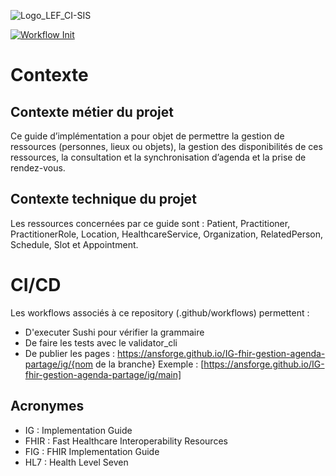 ![Logo_LEF_CI-SIS](https://user-images.githubusercontent.com/48218773/227532484-eff82649-4e42-49c6-966a-dc3ea78cf59c.png)

[![Workflow Init](https://github.com/ansforge/IG-fhir-gestion-agenda-partage/actions/workflows/fhir-worklows.yml/badge.svg)](https://github.com/ansforge/IG-fhir-gestion-agenda-partage/actions/workflows/fhir-worklows.yml)

# Contexte

## Contexte métier du projet

Ce guide d’implémentation a pour objet de permettre la gestion de ressources (personnes, lieux ou objets), la gestion des disponibilités de ces ressources, la consultation et la synchronisation d’agenda et la prise de rendez-vous.

## Contexte technique du projet

Les ressources concernées par ce guide sont : Patient, Practitioner, PractitionerRole, Location, HealthcareService, Organization, RelatedPerson, Schedule, Slot et Appointment.

# CI/CD

Les workflows associés à ce repository (.github/workflows) permettent : 

* D'executer Sushi pour vérifier la grammaire
* De faire les tests avec le validator_cli
* De publier les pages : https://ansforge.github.io/IG-fhir-gestion-agenda-partage/ig/{nom de la branche}
Exemple : [https://ansforge.github.io/IG-fhir-gestion-agenda-partage/ig/main]

## Acronymes

* IG : Implementation Guide
* FHIR : Fast Healthcare Interoperability Resources
* FIG : FHIR Implementation Guide
* HL7 : Health Level Seven
